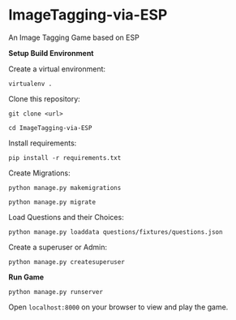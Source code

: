 # ImageTagging-via-ESP
An Image Tagging Game based on ESP

**Setup Build Environment**

Create a virtual environment:

```virtualenv .```

Clone this repository:

```git clone <url>```

```cd ImageTagging-via-ESP```

Install requirements:

```pip install -r requirements.txt```

Create Migrations:

```python manage.py makemigrations```

```python manage.py migrate```

Load Questions and their Choices:

`python manage.py loaddata questions/fixtures/questions.json `

Create a superuser or Admin:

`python manage.py createsuperuser`



**Run Game**

```python manage.py runserver```

Open `localhost:8000` on your browser to view and play the game.

 
